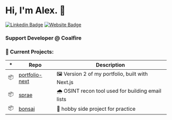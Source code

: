 # Hi, I'm Alex. 👋

[![Linkedin Badge](https://img.shields.io/badge/-alex-blue?style=flat&logo=Linkedin&logoColor=white&link=https://www.linkedin.com/in/alexander-cooter/)](https://www.linkedin.com/in/alexander-cooter/)
[![Website Badge](https://img.shields.io/badge/-alexcooter.com-CCCCCC?style=flat&logo=Firefox&logoColor=444444&link=https://alexcooter.com)](https://alexcooter.com)

### **Support Developer @ Coalfire**

### 🧰 Current Projects:

| \*  | Repo                                                        | Description                                      |
| --- | ----------------------------------------------------------- | ------------------------------------------------ |
| 📦  | [portfolio-next](https://github.com/alex-lc/portfolio-next) | 🖼 Version 2 of my portfolio, built with Next.js  |
| 📦  | [sprae](https://github.com/alex-lc/sprae)                   | 🌧 OSINT recon tool used for building email lists |
| 📦  | [bonsai](https://github.com/alex-lc/bonsai)                 | 🎋 hobby side project for practice               |
